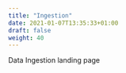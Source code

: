 ```yaml
---
title: "Ingestion"
date: 2021-01-07T13:35:33+01:00
draft: false
weight: 40
---
```



Data Ingestion landing page